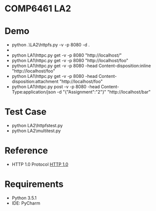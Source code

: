 # COMP6461 LA2

#   Demo
*   python .\LA2\httpfs.py -v -p 8080 -d .
*
*   python LA1\httpc.py get -v -p 8080 "http://localhost/"
*   python LA1\httpc.py get -v -p 8080 "http://localhost/foo"
*   python LA1\httpc.py get -v -p 8080 -head Content-disposition:inline "http://localhost/foo"
*   python LA1\httpc.py get -v -p 8080 -head Content-disposition:attachment "http://localhost/foo"
*   python LA1\httpc.py post -v -p 8080 -head Content-Type:application/json -d "{\"Assignment\":\"2\"}" "http://localhost/bar"
#   Test Case
*   python LA2\httpfstest.py
*   python LA2\multitest.py

# Reference
* HTTP 1.0 Protocol
[HTTP 1.0](https://www.w3.org/Protocols/HTTP/1.0/spec.html)


# Requirements
* Python 3.5.1
* IDE: PyCharm
